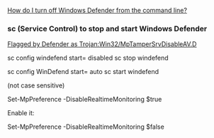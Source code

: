 [How do I turn off Windows Defender from the command line?](https://superuser.com/questions/1046297/how-do-i-turn-off-windows-defender-from-the-command-line)

### sc (Service Control) to stop and start Windows Defender

[Flagged by Defender as Trojan:Win32/MpTamperSrvDisableAV.D](https://www.microsoft.com/en-us/wdsi/threats/malware-encyclopedia-description?Name=Trojan:Win32/MpTamperSrvDisableAV.D&ThreatID=2147752484)

sc config windefend start= disabled
sc stop windefend

sc config WinDefend start= auto
sc start windefend

(not case sensitive)


Set-MpPreference -DisableRealtimeMonitoring $true

Enable it:

Set-MpPreference -DisableRealtimeMonitoring $false